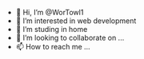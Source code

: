 - 👋 Hi, I’m @WorTowl1
- 👀 I’m interested in web development 
- 🌱 I’m studing in home
- 💞️ I’m looking to collaborate on ...
- 📫 How to reach me ...

<!---
WorTowl1/WorTowl1 is a ✨ special ✨ repository because its `README.md` (this file) appears on your GitHub profile.
You can click the Preview link to take a look at your changes.
--->

